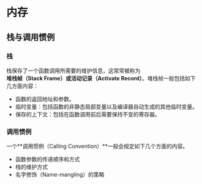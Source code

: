 # 内存

## 栈与调用惯例

### 栈

栈保存了一个函数调用所需要的维护信息，这常常被称为**堆栈帧（Stack Frame）**或**活动记录（Activate Record）**。堆栈帧一般包括如下几方面内容：

- 函数的返回地址和参数。
- 临时变量：包括函数的非静态局部变量以及编译器自动生成的其他临时变量。
- 保存的上下文：包括在函数调用前后需要保持不变的寄存器。

### 调用惯例

一个**调用惯例（Calling Convention）**一般会规定如下几个方面的内容。

- 函数参数的传递顺序和方式
- 栈的维护方式
- 名字修饰（Name-mangling）的策略
